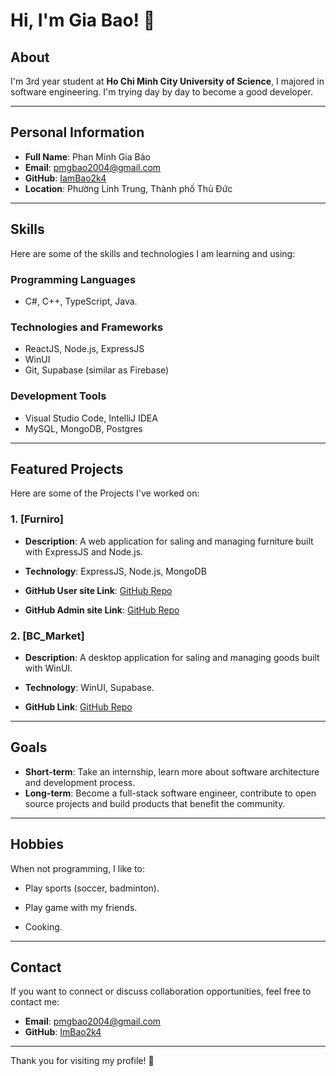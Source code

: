 # Hi, I'm Gia Bao! 👋

## About
I'm 3rd year student at **Ho Chi Minh City University of Science**, I majored in software engineering. I'm trying day by day to become a good developer.

---

## Personal Information
- **Full Name**: Phan Minh Gia Bảo
- **Email**: pmgbao2004@gmail.com
- **GitHub**: [IamBao2k4](https://github.com/IamBao2k4)
- **Location**: Phường Linh Trung, Thành phố Thủ Đức

---

## Skills
Here are some of the skills and technologies I am learning and using:

### Programming Languages
- C#, C++, TypeScript, Java.

### Technologies and Frameworks
- ReactJS, Node.js, ExpressJS
- WinUI
- Git, Supabase (similar as Firebase)

### Development Tools
- Visual Studio Code, IntelliJ IDEA
- MySQL, MongoDB, Postgres

---

## Featured Projects
Here are some of the Projects I've worked on:

### 1. [Furniro]
- **Description**: A web application for saling and managing furniture built with ExpressJS and Node.js.

- **Technology**: ExpressJS, Node.js, MongoDB
- **GitHub User site Link**: [GitHub Repo](https://github.com/BlackTran-fullstack/Project_Web)
- **GitHub Admin site Link**: [GitHub Repo](https://github.com/BlackTran-fullstack/Admin_Project_Web)

### 2. [BC_Market]
- **Description**: A desktop application for saling and managing goods built with WinUI.

- **Technology**: WinUI, Supabase.
- **GitHub Link**: [GitHub Repo](https://github.com/DuongThienChi/BC_Market)

---

## Goals
- **Short-term**: Take an internship, learn more about software architecture and development process.
- **Long-term**: Become a full-stack software engineer, contribute to open source projects and build products that benefit the community.

---

## Hobbies
When not programming, I like to:

- Play sports (soccer, badminton).

- Play game with my friends.

- Cooking.

---

## Contact
If you want to connect or discuss collaboration opportunities, feel free to contact me:
- **Email**: pmgbao2004@gmail.com
- **GitHub**: [ImBao2k4](https://github.com/IamBao2k4)

---

Thank you for visiting my profile! 🚀
